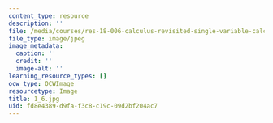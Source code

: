 ```yaml
---
content_type: resource
description: ''
file: /media/courses/res-18-006-calculus-revisited-single-variable-calculus-fall-2010/fd8e4389d9faf3c8c19c09d2bf204ac7_1_6.jpg
file_type: image/jpeg
image_metadata:
  caption: ''
  credit: ''
  image-alt: ''
learning_resource_types: []
ocw_type: OCWImage
resourcetype: Image
title: 1_6.jpg
uid: fd8e4389-d9fa-f3c8-c19c-09d2bf204ac7
---
```

